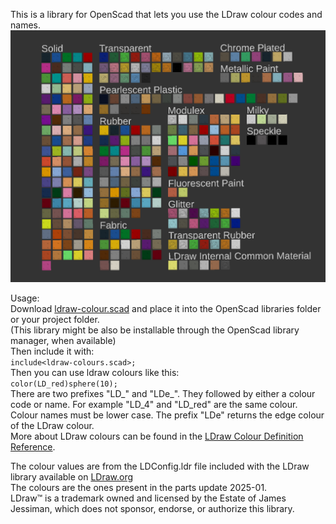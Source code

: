 This is a library for OpenScad that lets you use the LDraw colour codes and names.
![Image of Color Preview Model](preview.png)

Usage:  
Download [ldraw-colour.scad](https://github.com/Nexusnui/LDrawColoursForOpenScad/raw/master/ldraw-colours/ldraw-colours.scad) and place it into the OpenScad libraries folder or your project folder.  
(This library might be also be installable through the OpenScad library manager, when available)  
Then include it with:  
`include<ldraw-colours.scad>;`  
Then you can use ldraw colours like this:  
`color(LD_red)sphere(10);`  
There are two prefixes "LD_" and "LDe_". They followed by either a colour code or name.
For example "LD_4" and "LD_red" are the same colour. Colour names must be lower case.
The prefix "LDe" returns the edge colour of the LDraw colour.  
More about LDraw colours can be found in the [LDraw Colour Definition Reference](https://www.ldraw.org/article/547.html).

The colour values are from the LDConfig.ldr file included with the LDraw library available on [LDraw.org](https://ldraw.org)  
The colours are the ones present in the parts update 2025-01.  
LDraw™ is a trademark owned and licensed by the Estate of James Jessiman, which does not sponsor, endorse, or authorize this library.